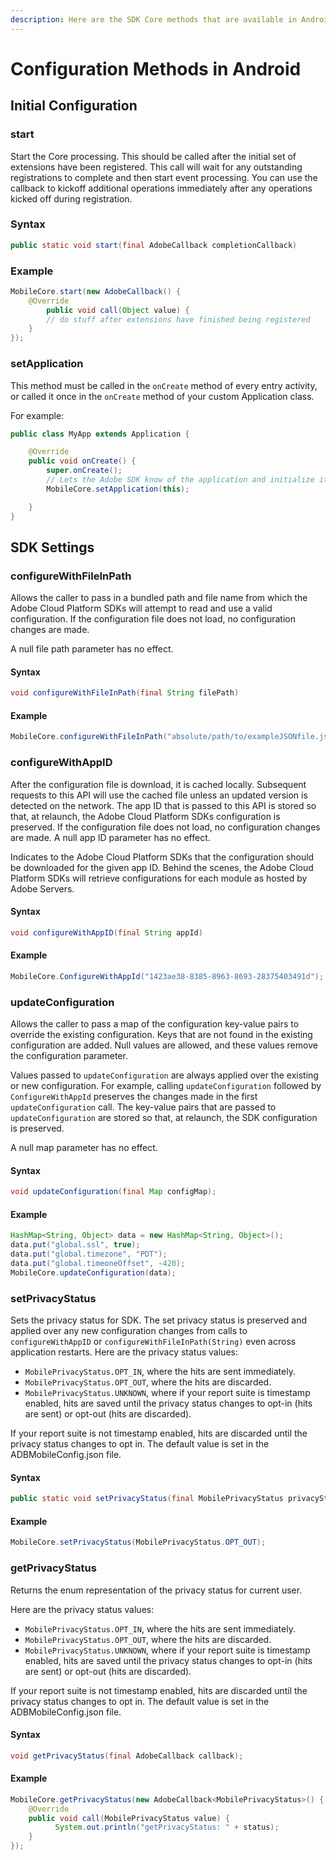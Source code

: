 ```yaml
---
description: Here are the SDK Core methods that are available in Android.
---
```


# Configuration Methods in Android

## Initial Configuration

### start

Start the Core processing. This should be called after the initial set of extensions have been registered. This call will wait for any outstanding registrations to complete and then start event processing. You can use the callback to kickoff additional operations immediately after any operations kicked off during registration.

### Syntax

```java
public static void start(final AdobeCallback completionCallback)
```

### Example

```java
MobileCore.start(new AdobeCallback() {
    @Override
        public void call(Object value) {
        // do stuff after extensions have finished being registered
    }
});
```

### setApplication

This method must be called in the `onCreate` method of every entry activity, or called it once in the `onCreate` method of your custom Application class.

For example:

```java
public class MyApp extends Application {

    @Override
    public void onCreate() {
        super.onCreate();
        // Lets the Adobe SDK know of the application and initialize itself
        MobileCore.setApplication(this);

    }
}
```

## SDK Settings

### configureWithFileInPath

Allows the caller to pass in a bundled path and file name from which the Adobe Cloud Platform SDKs will attempt to read and use a valid configuration. If the configuration file does not load, no configuration changes are made.

A null file path parameter has no effect.

#### Syntax

```java
void configureWithFileInPath(final String filePath)
```

#### Example

```java
MobileCore.configureWithFileInPath("absolute/path/to/exampleJSONfile.json");
```

### configureWithAppID

After the configuration file is download, it is cached locally. Subsequent requests to this API will use the cached file unless an updated version is detected on the network. The app ID that is passed to this API is stored so that, at relaunch, the Adobe Cloud Platform SDKs configuration is preserved. If the configuration file does not load, no configuration changes are made. A null app ID parameter has no effect.

Indicates to the Adobe Cloud Platform SDKs that the configuration should be downloaded for the given app ID. Behind the scenes, the Adobe Cloud Platform SDKs will retrieve configurations for each module as hosted by Adobe Servers.

#### Syntax

```java
void configureWithAppID(final String appId)
```

#### Example

```java
MobileCore.ConfigureWithAppId("1423ae38-8385-8963-8693-28375403491d");
```

### updateConfiguration

Allows the caller to pass a map of the configuration key-value pairs to override the existing configuration. Keys that are not found in the existing configuration are added. Null values are allowed, and these values remove the configuration parameter.

Values passed to `updateConfiguration` are always applied over the existing or new configuration. For example, calling `updateConfiguration` followed by `ConfigureWithAppId` preserves the changes made in the first `updateConfiguration` call. The key-value pairs that are passed to `updateConfiguration` are stored so that, at relaunch, the SDK configuration is preserved.

A null map parameter has no effect.

#### Syntax

```java
void updateConfiguration(final Map configMap);
```

#### Example

```java
HashMap<String, Object> data = new HashMap<String, Object>();
data.put("global.ssl", true);
data.put("global.timezone", "PDT");
data.put("global.timeoneOffset", -420);
MobileCore.updateConfiguration(data);
```

### setPrivacyStatus

Sets the privacy status for SDK. The set privacy status is preserved and applied over any new configuration changes from calls to `configureWithAppID` or `configureWithFileInPath(String)` even across application restarts. Here are the privacy status values:

* `MobilePrivacyStatus.OPT_IN`, where the hits are sent immediately.
* `MobilePrivacyStatus.OPT_OUT`, where the hits are discarded.
* `MobilePrivacyStatus.UNKNOWN`, where if your report suite is timestamp enabled, hits are saved until the privacy status changes to opt-in \(hits are sent\) or opt-out \(hits are discarded\).

If your report suite is not timestamp enabled, hits are discarded until the privacy status changes to opt in. The default value is set in the ADBMobileConfig.json file.

#### Syntax

```java
public static void setPrivacyStatus(final MobilePrivacyStatus privacyStatus);
```

#### Example

```java
MobileCore.setPrivacyStatus(MobilePrivacyStatus.OPT_OUT);
```

### getPrivacyStatus

Returns the enum representation of the privacy status for current user.

Here are the privacy status values:

* `MobilePrivacyStatus.OPT_IN`, where the hits are sent immediately.
* `MobilePrivacyStatus.OPT_OUT`, where the hits are discarded.
* `MobilePrivacyStatus.UNKNOWN`, where if your report suite is timestamp enabled, hits are saved until the privacy status changes to opt-in \(hits are sent\) or opt-out \(hits are discarded\).

If your report suite is not timestamp enabled, hits are discarded until the privacy status changes to opt in. The default value is set in the ADBMobileConfig.json file.

#### Syntax

```java
void getPrivacyStatus(final AdobeCallback callback);
```

#### Example

```java
MobileCore.getPrivacyStatus(new AdobeCallback<MobilePrivacyStatus>() {
    @Override
    public void call(MobilePrivacyStatus value) {
          System.out.println("getPrivacyStatus: " + status);
    }
});
```

